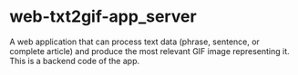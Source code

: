 # web-txt2gif-app_server
A web application that can process text data (phrase, sentence, or complete article) and produce the most relevant GIF image representing it. This is a backend code of the app.
